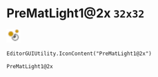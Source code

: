 # PreMatLight1@2x `32x32`
<img src="/img/PreMatLight1.png" width=32 height=32>

``` CSharp
EditorGUIUtility.IconContent("PreMatLight1@2x")
```
```
PreMatLight1@2x
```
